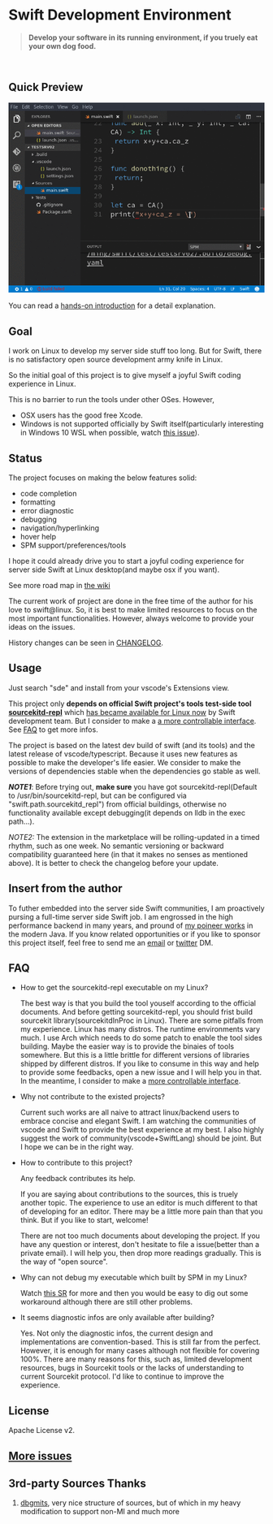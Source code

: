 # Swift Development Environment

> __Develop your software in its running environment, if you truely eat your own dog food.__ 

<br/>

## Quick Preview
![preview](docs/preview.gif)

You can read a [hands-on introduction](http://blog.dirac.io/2017/01/11/get_started_sde.html) for a detail explanation.

## Goal
I work on Linux to develop my server side stuff too long. But for Swift, there is no satisfactory open source development army knife in Linux.

So the initial goal of this project is to give myself a joyful Swift coding experience in Linux. 

This is no barrier to run the tools under other OSes. However,
* OSX users has the good free Xcode.  
* Windows is not supported officially by Swift itself(particularly interesting in Windows 10 WSL when possible, watch [this issue](https://github.com/Microsoft/BashOnWindows/issues/286)).

## Status
The project focuses on making the below features solid:
* code completion
* formatting
* error diagnostic
* debugging
* navigation/hyperlinking
* hover help
* SPM support/preferences/tools

I hope it could already drive you to start a joyful coding experience for server side Swift at Linux desktop(and maybe osx if you want).

See more road map in [the wiki](https://github.com/jinmingjian/sde/wiki)

The current work of project are done in the free time of the author for his love to swift@linux. So, it is best to make limited resources to focus on the most important functionalities. However, always welcome to provide your ideas on the issues.  

History changes can be seen in [CHANGELOG](CHANGELOG.md).

## Usage
Just search "sde" and install from your vscode's Extensions view.

This project only __depends on official Swift project's tools test-side tool [sourcekitd-repl](https://github.com/apple/swift/tree/master/tools/SourceKit/tools/sourcekitd-repl)__ which [has became available for Linux now](https://bugs.swift.org/browse/SR-1676) by Swift development team. But I consider to make a [a more controllable interface](https://github.com/jinmingjian/sde/issues/9). See [FAQ](#FAQ) to get more infos.

The project is based on the latest dev build of swift (and its tools) and the latest release of vscode/typescript. Because it uses new features as possible to make the developer's life easier. We consider to make the versions of dependencies stable when the dependencies go stable as well.

__*NOTE1*__: Before trying out, __make sure__ you have got sourcekitd-repl(Default to /usr/bin/sourcekitd-repl, but can be configured via "swift.path.sourcekitd_repl") from official buildings, otherwise no functionality available except debugging(it depends on lldb in the exec path...).

*NOTE2:* The extension in the marketplace will be rolling-updated in a timed rhythm, such as one week. No semantic versioning or backward compatibility guaranteed here (in that it makes no senses as mentioned above). It is better to check the changelog before your update.

 
## Insert from the author
To futher embedded into the server side Swift communities, I am proactively pursing a full-time server side Swift job. I am engrossed in the high performance backend in many years, and pround of [my poineer works](http://dirac.io/site_landz/home.html) in the modern Java. If you know related opportunities or if you like to sponsor this project itself, feel free to send me an [email](mailto:jin.phd@gmail.com) or [twitter](https://twitter.com/JinMingjian) DM.

## FAQ
* How to get the sourcekitd-repl executable on my Linux?

  The best way is that you build the tool youself according to the official documents. And before getting sourcekitd-repl, you should frist build sourcekit library(sourcekitdInProc in Linux). There are some pitfalls from my experience. Linux has many distros. The runtime environments vary much. I use Arch which needs to do some patch to enable the tool sides building. Maybe the easier way is to provide the binaies of tools somewhere. But this is a little brittle for different versions of libraries shipped by different distros. If you like to consume in this way and help to provide some feedbacks, open a new issue and I will help you in that. In the meantime, I consider to make a [more controllable interface](https://github.com/jinmingjian/sde/issues/9).    

* Why not contribute to the existed projects?

  Current such works are all naive to attract linux/backend users to embrace concise and elegant Swift. I am watching the communities of vscode and Swift to provide the best experience at my best. I also highly suggest the work of community(vscode+SwiftLang) should be joint. But I hope we can be in the right way. 

* How to contribute to this project?

  Any feedback contributes its help.

  If you are saying about contributions to the sources, this is truely another topic. The experience to use an editor is much different to that of developing for an editor. There may be a little more pain than that you think. But if you like to start, welcome! 

  There are not too much documents about developing the project. If you have any question or interest, don't hesitate to file a issue(better than a private email). I will help you, then drop more readings gradually. This is the way of "open source". 

* Why can not debug my executable which built by SPM in my Linux?
   
  Watch [this SR](https://bugs.swift.org/browse/SR-3280) for more and then you would be easy to dig out some workaround although there are still other problems.

* It seems diagnostic infos are only available after building?
  
  Yes. Not only the diagnostic infos, the current design and implementations are convention-based. This is still far from the perfect. However, it is enough for many cases although not flexible for covering 100%. There are many reasons for this, such as, limited development resources, bugs in Sourcekit tools or the lacks of understanding to current Sourcekit protocol. I'd like to continue to improve the experience.


## License
Apache License v2.

## [More issues](https://github.com/jinmingjian/sde/issues)

## 3rd-party Sources Thanks 
1. [dbgmits](https://github.com/enlight/dbgmits), very nice structure of sources, but of which in my heavy modification to support non-MI and much more
